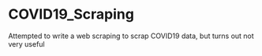 # COVID19_Scraping
Attempted to write a web scraping to scrap COVID19 data, but turns out not very useful

